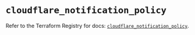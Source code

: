 # `cloudflare_notification_policy`

Refer to the Terraform Registry for docs: [`cloudflare_notification_policy`](https://registry.terraform.io/providers/cloudflare/cloudflare/4.51.0/docs/resources/notification_policy).

